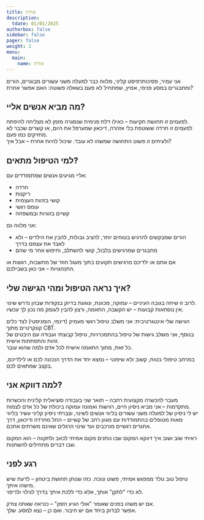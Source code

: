 ```yaml
---
title: אודות 
description:
  tdate: 01/01/2025
authorbox: false
sidebar: false
pager: false
weight: 2
menu:
  main:
    name: אודות
---
```






אני עמיר, פסיכותרפיסט קליני, מלווה כבר למעלה משני עשורים מבוגרים, הורים ומתבגרים במסע פנימי, אמיץ, שמתחיל לא פעם בשאלה פשוטה: האם אפשר אחרת?

## מה מביא אנשים אליי?

לפעמים זו תחושת תקיעות – כאילו דלת פנימית שנסגרה מזמן לא מצליחה להיפתח.  
לפעמים זו חרדה ששוטפת בלי אזהרה, דיכאון שמערפל את היום, או קשרים שכבר לא מחזיקים כמו פעם.  
ולעיתים זו פשוט התחושה שמשהו לא עובד. שיכול להיות אחרת – אבל איך?

## למי הטיפול מתאים?

אליי מגיעים אנשים שמתמודדים עם:  
- חרדה  
- ריקנות  
- קושי בזהות העצמית  
- עומס רגשי  
- קשיים בזוגיות ובמשפחה  

אני מלווה גם:  
- הורים שמבקשים להרגיש בטוחים יותר, להציב גבולות, להבין את הילדים – ולא לאבד את עצמם בדרך  
- מתבגרים שמרגישים בלבול, קושי להשתלב, וחיפוש אחר מי שהם  

אם אתם או ילדיכם מרגישים תקועים בתוך מעגל חוזר של מחשבות, רגשות או התנהגויות – אני כאן בשבילכם.

## איך נראה הטיפול ומהי הגישה שלי?

לרוב זו שיחה בגובה העיניים – עמוקה, מכוונת, ונוגעת בדיוק בנקודות שבהן נדרש שינוי.  
אין נוסחאות קבועות – יש הקשבה, התאמה, ורצון להבין לעומק מה נכון לך עכשיו.

הגישה שלי אינטגרטיבית: אני משלב טיפול רגשי מעמיק (דינמי, הומניסטי) לצד כלים קונקרטיים מתוך CBT.  
בנוסף, אני משלב גישות של טיפול בהתמכרויות, טיפול קבוצתי ועבודה עם היבטים של זהות והתפתחות אישית.  
כל זאת, מתוך התאמה אישית לכל אדם ולמה שהוא עובר.  

במרחב טיפולי בטוח, קשוב ולא שיפוטי – נמצא יחד את הדרך הנכונה לכם או לילדיכם, בקצב שמתאים לכם.

## למה דווקא אני?

מעבר להכשרה מקצועית רחבה – תואר שני בעבודה סוציאלית קלינית והכשרות מתקדמות – אני מביא ניסיון חיים, רגישות ואמונה עמוקה ביכולת של כל אדם לצמוח.  
יש לי ניסיון של למעלה משני עשורים בליווי אנשים לשינוי, וצברתי ניסיון קליני עשיר בליווי מאות מטופלים בהתמודדות עם מגוון רחב של קשיים – החל מחרדה ודיכאון, דרך אתגרים רגשיים מורכבים ועד שינוי הרגלים שאינם משרתים אתכם.  

ראיתי שוב ושוב איך דווקא המקום שבו נותנים מקום אמיתי לכאב ולתקווה – הוא המקום שבו דברים מתחילים להשתנות.

## רגע לפני

טיפול טוב נולד ממפגש אמיתי, פשוט ונוכח. כזה שנותן תחושת ביטחון – לדעת שיש מישהו איתך.  
לא כדי "לתקן" אותך, אלא כדי ללכת איתך בדרך לגילוי ולריפוי.  

אם יש משהו בפנים שאומר "אולי הגיע הזמן" – כנראה שאתה צודק.  
אפשר לבדוק ביחד אם יש חיבור. ואם כן – נצא למסע. שלך.